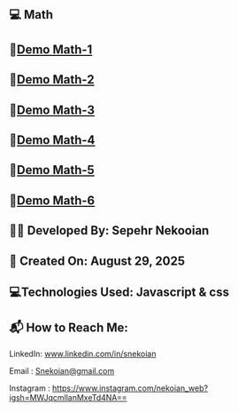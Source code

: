 ## 💻 Math

## 🔗[Demo Math-1](https://sepehrnekooian.github.io/Math/index.arrow.html)
## 🔗[Demo Math-2](https://sepehrnekooian.github.io/Math/index.getkey.html)
## 🔗[Demo Math-3](https://sepehrnekooian.github.io/Math/index.recursive.html)
## 🔗[Demo Math-4](https://sepehrnekooian.github.io/Math/index.return.html)
## 🔗[Demo Math-5](https://sepehrnekooian.github.io/Math/index.return2.html)
## 🔗[Demo Math-6](https://sepehrnekooian.github.io/Math/index.show.html)

## 👨‍💻 Developed By: Sepehr Nekooian

## 📅 Created On: August 29, 2025

## 💻Technologies Used: Javascript & css

## 📬 How to Reach Me:

LinkedIn: www.linkedin.com/in/snekoian

Email : Snekoian@gmail.com

Instagram : https://www.instagram.com/nekoian_web?igsh=MWJqcmllanMxeTd4NA==
